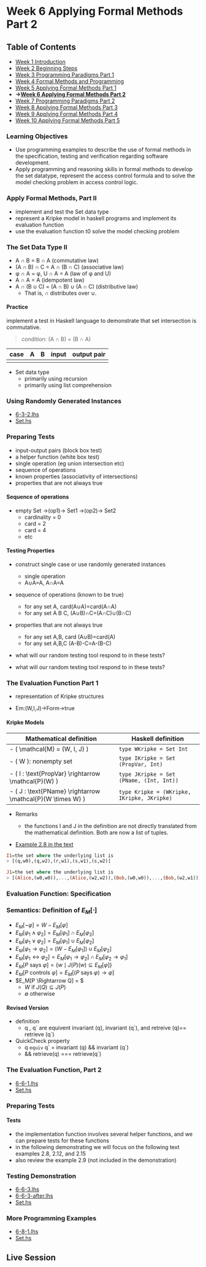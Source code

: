# Week 6 Applying Formal Methods Part 2
## Table of Contents
- [Week 1 Introduction](../week1/README.md)
- [Week 2 Beginning Steps](../week2/README.md)
- [Week 3 Programming Paradigms Part 1](../week3/README.md)
- [Week 4 Formal Methods and Programming](../week4/README.md)
- [Week 5 Applying Formal Methods Part 1](../week5/README.md)
- **&rarr;[Week 6 Applying Formal Methods Part 2](README.md)**
- [Week 7 Programming Paradigms Part 2](../week7/README.md)
- [Week 8 Applying Formal Methods Part 3](../week8/README.md)
- [Week 9 Applying Formal Methods Part 4](../week9/README.md)
- [Week 10 Applying Formal Methods Part 5](../week10/README.md)

### Learning Objectives

- Use programming examples to describe the use of formal methods in the specification, testing and verification regarding software development.
- Apply programming and reasoning skills in formal methods to develop the set datatype, represent the access control formula and to solve the model checking problem in access control logic.

### Apply Formal Methods, Part II

- implement and test the Set data type
- represent a Kripke model in haskell programs and implement its evaluation function
- use the evaluation function t0 solve the model checking problem


### The Set Data Type II

- A ∩ B = B ∩ A (commutative law)
- (A ∩ B) ∩ C = A ∩ (B ∩ C) (associative law)
- φ ∩ A = φ, U ∩ A = A (law of φ and U)
- A ∩ A = A (idempotent law)
- A ∩ (B ∪ C) = (A ∩ B) ∪ (A ∩ C) (distributive law)
  - That is, ∩ distributes over ∪.


#### Practice

implement a test in Haskell language to demonstrate that set intersection is commutative.

> condition: (A &cap; B) = (B &cap; A)

|case|A|B|input|output pair|
|--|--|--|--|--|
||||||

- Set data type
  - primarily using recursion
  - primarily using list comprehension


### Using Randomly Generated Instances

- [6-3-2.lhs](./6-3-2/6-3-2.lhs)
- [Set.hs](./6-3-2/Set.hs)

### Preparing Tests

- input-output pairs (block box test)
- a helper function (white box test)
- single operation (eg union intersection etc)
- sequence of operations
- known properties (associativity of intersections)
- properties that are not always true


#### Sequence of operations

- empty Set &rarr;(op1)&rarr; Set1 &rarr;(op2)&rarr; Set2
  - cardinality = 0
  - card = 2
  - card = 4
  - etc

#### Testing Properties
- construct single case or use randomly generated instances
  - single operation
  - A&cup;A=A, A&cap;A=A

- sequence of operations (known to be true)
  - for any set A, card(A&cup;A)=card(A&cap;A)
  - for any set A B C, (A&cup;B)&cap;C=(A&cap;C)&cup;(B&cap;C)

- properties that are not always true
  - for any set A,B, card (A&cup;B)=card(A)
  - for any set A,B,C (A-B)-C=A-(B-C)
- what will our random testing tool respond to in these tests?

- what will our random testing tool respond to in these tests?


### The Evaluation Function Part 1

- representation of Kripke structures

- &Epsilon;m:(W,I,J)&rarr;Form&rarr;true

#### Kripke Models

| Mathematical definition | Haskell definition |
|-------------------------|---------------------|
| - \( \mathcal{M} = (W, I, J) \) | `type WKripke = Set Int` |
| - \( W \): nonempty set | `type IKripke = Set (PropVar, Int)` |
| - \( I : \text{PropVar} \rightarrow \mathcal{P}(W) \) | `type JKripke = Set (PName, (Int, Int))` |
| - \( J : \text{PName} \rightarrow \mathcal{P}(W \times W) \) | `type Kripke = (WKripke, IKripke, JKripke)` |

- Remarks
  - the functions I and J in the definition are not directly translated from the mathematical definition. Both are now a list of tuples.

- [Example 2.8 in the text](/acst_ch2.pdf)

```hs
I1=the set where the underlying list is
> [(q,w0),(q,w2),(r,w1),(s,w1),(s,w2)]

J1=the set where the underlying list is 
> [(Alice,(w0,w0)),...,(Alice,(w2,w2)),(Bob,(w0,w0)),...,(Bob,(w2,w1))]
```

### Evaluation Function: Specification
### Semantics: Definition of $E_M \left[ \cdot \right]$

- $E_M[\neg \varphi]  = W - E_M[\varphi]$
- $E_M[\varphi_1 \land \varphi_2]  = E_M[\varphi_1] \cap E_M[\varphi_2]$
- $E_M[\varphi_1 \lor \varphi_2]  = E_M[\varphi_1] \cup E_M[\varphi_2]$
- $E_M[\varphi_1 \rightarrow \varphi_2]  = (W - E_M[\varphi_1]) \cup E_M[\varphi_2]$
- $E_M[\varphi_1 \leftrightarrow \varphi_2]  = E_M[\varphi_1 \rightarrow \varphi_2] \cap E_M[\varphi_2 \rightarrow \varphi_1]$
- $E_M[P \text{ says } \varphi]  = \{ w \mid J(P)(w) \subseteq E_M[\varphi] \}$
- $E_M[P \text{ controls } \varphi]  = E_M[(P \text{ says } \varphi) \rightarrow \varphi]$
- $E_M[P \Rightarrow Q] = $
  - $W \text{ if } J(Q) \subseteq J(P)$
  - $\emptyset{} \text{ otherwise}$
 

#### Revised Version
- definition 
  - q , q\` are equivent invariant (q), invariant (q\`), and retreive (q)== retrieve (q`)
- QuickCheck property 
  - q `equiv` q\` = invariant (q) && invariant (q\`)
  - && retrieve(q) === retrieve(q`)

### The Evaluation Function, Part 2

- [6-6-1.lhs](./6-6-1/6-6-1.lhs)
- [Set.hs](./6-6-1/Set.hs)

### Preparing Tests

#### Tests

- the implementation function involves several helper functions, and we can prepare tests for these functions
- in the following demonstrating we will focus on the following text examples 2.8, 2.12, and 2.15
- also review the example 2.9 (not included in the demonstration)


### Testing Demonstration

- [6-6-3.lhs](./6-6-3/6-6-3.lhs)
- [6-6-3-after.lhs](./6-6-3/6-6-3-after.lhs)
- [Set.hs](./6-6-3/Set.hs)

### More Programming Examples

- [6-8-1.lhs](./6-8-1.lhs)
- [Set.hs](./Set.hs)


## Live Session